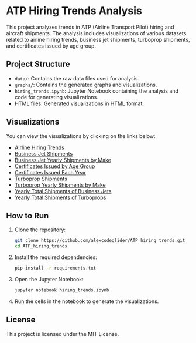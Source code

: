 # ATP Hiring Trends Analysis

This project analyzes trends in ATP (Airline Transport Pilot) hiring and aircraft shipments. The analysis includes visualizations of various datasets related to airline hiring trends, business jet shipments, turboprop shipments, and certificates issued by age group.

## Project Structure

- `data/`: Contains the raw data files used for analysis.
- `graphs/`: Contains the generated graphs and visualizations.
- `hiring_trends.ipynb`: Jupyter Notebook containing the analysis and code for generating visualizations.
- HTML files: Generated visualizations in HTML format.

## Visualizations

You can view the visualizations by clicking on the links below:

- [Airline Hiring Trends](https://alexcodeglider.github.io/ATP_hiring_trends/airline_hiring_trends.html)
- [Business Jet Shipments](https://alexcodeglider.github.io/ATP_hiring_trends/bussiness_jet_shipments.html)
- [Business Jet Yearly Shipments by Make](https://alexcodeglider.github.io/ATP_hiring_trends/bussiness_jet_yearly_shipments_by_make.html)
- [Certificates Issued by Age Group](https://alexcodeglider.github.io/ATP_hiring_trends/certificates_issued_age_group.html)
- [Certificates Issued Each Year](https://alexcodeglider.github.io/ATP_hiring_trends/certificates_issued_each_year.html)
- [Turboprop Shipments](https://alexcodeglider.github.io/ATP_hiring_trends/turboprops_shipments.html)
- [Turboprop Yearly Shipments by Make](https://alexcodeglider.github.io/ATP_hiring_trends/turboprops_yearly_shipments_by_make.html)
- [Yearly Total Shipments of Business Jets](https://alexcodeglider.github.io/ATP_hiring_trends/yearly_total_shipments_bussiness_jet.html)
- [Yearly Total Shipments of Turboprops](https://alexcodeglider.github.io/ATP_hiring_trends/yearly_total_shipments_turboprops.html)

## How to Run

1. Clone the repository:
   ```sh
   git clone https://github.com/alexcodeglider/ATP_hiring_trends.git
   cd ATP_hiring_trends
   ```

2. Install the required dependencies:
    ```sh
    pip install -r requirements.txt
    ```

3. Open the Jupyter Notebook:
    ```sh
    jupyter notebook hiring_trends.ipynb
    ```
4. Run the cells in the notebook to generate the visualizations.

## License
This project is licensed under the MIT License. 